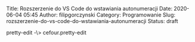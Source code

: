Title: Rozszerzenie do VS Code do wstawiania autonumeracji
Date: 2020-06-04 05:45
Author: filipgorczynski
Category: Programowanie
Slug: rozszerzenie-do-vs-code-do-wstawiania-autonumeracji
Status: draft

<!-- wp:paragraph -->pretty-edit -\> cefour.pretty-edit

<!-- /wp:paragraph -->
